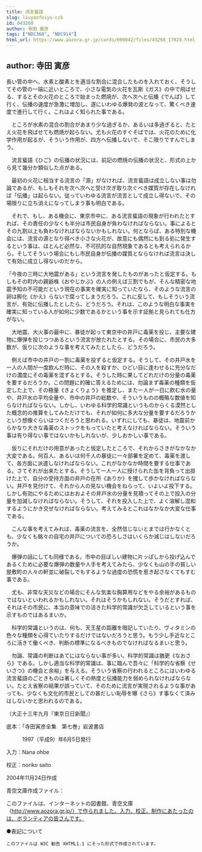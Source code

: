 ```yaml
---
title: 流言蜚語
slug: liuyanfeiyu-ccb
id: 043260
author: 寺田 寅彦
tags: ["NDC368", "NDC914"]
html_url: https://www.aozora.gr.jp/cards/000042/files/43260_17028.html
---
```


## author: 寺田 寅彦

長い管の中へ、水素と酸素とを適当な割合に混合したものを入れておく、そうしてその管の一端に近いところで、小さな電気の火花を瓦斯《ガス》の中で飛ばせる、するとその火花のところで始まった燃焼が、次へ次へと伝播《でんぱ》して行く、伝播の速度が急激に増加し、遂にいわゆる爆発の波となって、驚くべき速度で進行して行く。これはよく知られた事である。

　ところが水素の混合の割合があまり少な過ぎるか、あるいは多過ぎると、たとえ火花を飛ばせても燃焼が起らない。尤も火花のすぐそばでは、火花のために化学作用が起るが、そういう作用が、四方へ伝播しないで、そこ限りですんでしまう。

　流言蜚語《ひご》の伝播の状況には、前記の燃焼の伝播の状況と、形式の上から見て幾分か類似した点がある。

　最初の火花に相当する流言の「源」がなければ、流言蜚語は成立しない事は勿論であるが、もしもそれを次へ次へと受け次ぎ取り次ぐべき媒質が存在しなければ「伝播」は起らない。従っていわゆる流言が流言として成立し得ないで、その場限りに立ち消えになってしまう事も明白である。

　それで、もし、ある機会に、東京市中に、ある流言蜚語の現象が行われたとすれば、その責任の少なくも半分は市民自身が負わなければならない。事によるとその九割以上も負わなければならないかもしれない。何とならば、ある特別な機会には、流言の源となり得べき小さな火花が、故意にも偶然にも到る処に発生するという事は、ほとんど必然な、不可抗的な自然現象であるとも考えられるから。そしてそういう場合にもし市民自身が伝播の媒質とならなければ流言は決して有効に成立し得ないのだから。

「今夜の三時に大地震がある」という流言を発したものがあったと仮定する。もしもその町内の親爺株《おやじかぶ》の人の例えば三割でもが、そんな精密な地震予知の不可能だという現在の事実を確実に知っていたなら、そのような流言の卵は孵化《かえ》らないで腐ってしまうだろう。これに反して、もしそういう流言が、有効に伝播したとしたら、どうだろう。それは、このような明白な事実を確実に知っている人が如何に少数であるかという事を示す証拠と見られても仕方がない。

　大地震、大火事の最中に、暴徒が起って東京中の井戸に毒薬を投じ、主要な建物に爆弾を投じつつあるという流言が放たれたとする。その場合に、市民の大多数が、仮りに次のような事を考えてみたとしたら、どうだろう。

　例えば市中の井戸の一割に毒薬を投ずると仮定する。そうして、その井戸水を一人の人間が一度飲んだ時に、その人を殺すか、ひどい目に逢わせるに充分なだけの濃度にその毒薬を混ずるとする。そうした時に果してどれだけの分量の毒薬を要するだろうか。この問題に的確に答えるためには、勿論まず毒薬の種類を仮定した上で、その極量《きょくりょう》を推定し、また一人が一日に飲む水の量や、井戸水の平均全量や、市中の井戸の総数や、そういうものの概略な数値を知らなければならない。しかし、いわゆる科学的常識というものからくる漠然とした概念的の推算をしてみただけでも、それが如何に多大な分量を要するだろうかという想像ぐらいはつくだろうと思われる。いずれにしても、暴徒は、地震前からかなり大きな毒薬のストックをもっていたと考えなければならない。そういう事は有り得ない事ではないかもしれないが、少しおかしい事である。

　仮りにそれだけの用意があったと仮定したところで、それからさきがなかなか大変である。何百人、あるいは何千人の暴徒に一々部署を定めて、毒薬を渡して、各方面に派遣しなければならない。これがなかなか時間を要する仕事である。さてそれが出来たとする。そうして一人一人に授けられた缶を背負って出掛けた上で、自分の受持方面の井戸の在所《ありか》を捜して歩かなければならない。井戸を見付けて、それから人の見ない機会をねらって、いよいよ投下する。しかし有効にやるためにはおおよその井戸水の分量を見積ってその上で投入の分量を加減しなければならない。そうして、それを投入した上で、よく溶解し混和するようにかき交ぜなければならない。考えてみるとこれはなかなか大変な仕事である。

　こんな事を考えてみれば、毒薬の流言を、全然信じないとまでは行かなくとも、少なくも銘々の自宅の井戸についての恐ろしさはいくらか減じはしないだろうか。

　爆弾の話にしても同様である。市中の目ぼしい建物に片ッぱしから投げ込んであるくために必要な爆弾の数量や人手を考えてみたら、少なくも山の手の貧しい屋敷町の人々の軒並に破裂しでもするような過度の恐慌を惹き起さなくてもすむ事である。

　尤も、非常な天災などの場合にそんな気楽な胸算用などをやる余裕があるものではないといわれるかもしれない。それはそうかもしれない。そうだとすれば、それはその市民に、本当の意味での活きた科学的常識が欠乏しているという事を示すものではあるまいか。

　科学的常識というのは、何も、天王星の距離を暗記していたり、ヴィタミンの色々な種類を心得ていたりするだけではないだろうと思う。もう少し手近なところに活きて働くべき、判断の標準になるべきものでなければなるまいと思う。

　勿論、常識の判断はあてにはならない事が多い。科学的常識は猶更《なおさら》である。しかし適当な科学的常識は、事に臨んで吾々に「科学的な省察《せいさつ》の機会と余裕」を与える。そういう省察の行われるところにはいわゆる流言蜚語のごときものは著しくその熱度と伝播能力を弱められなければならない。たとえ省察の結果が誤っていて、そのために流言が実現されるような事があっても、少なくも文化的市民としての甚だしい恥辱を曝《さら》す事なくて済みはしないかと思われるのである。

（大正十三年九月『東京日日新聞』）













底本：「寺田寅彦全集　第七巻」岩波書店


　　　1997（平成9）年6月5日発行

入力：Nana ohbe

校正：noriko saito

2004年11月24日作成

青空文庫作成ファイル：

このファイルは、インターネットの図書館、青空文庫（http://www.aozora.gr.jp/）で作られました。入力、校正、制作にあたったのは、ボランティアの皆さんです。











●表記について


	このファイルは W3C 勧告 XHTML1.1 にそった形式で作成されています。